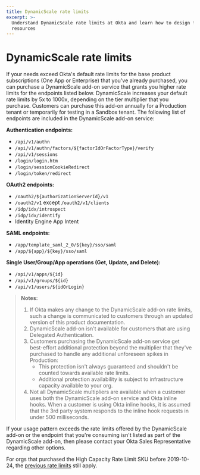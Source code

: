```yaml
---
title: DynamicScale rate limits
excerpt: >-
  Understand DynamicScale rate limits at Okta and learn how to design for efficient use of
  resources
---
```


# DynamicScale rate limits

If your needs exceed Okta's default rate limits for the base product subscriptions (One App or Enterprise) that you've already purchased, you can purchase a DynamicScale add-on service that grants you higher rate limits for the endpoints listed below. DynamicScale increases your default rate limits by 5x to 1000x, depending on the tier multiplier that you purchase. Customers can purchase this add-on annually for a Production tenant or temporarily for testing in a Sandbox tenant. The following list of endpoints are included in the DynamicScale add-on service:

**Authentication endpoints:**

* `/api/v1/authn`
* `/api/v1/authn/factors/${factorIdOrFactorType}/verify`
* `/api/v1/sessions`
* `/login/login.htm`
* `/login/sessionCookieRedirect`
* `/login/token/redirect`

**OAuth2 endpoints:**

* `/oauth2/${authorizationServerId}/v1`
* `/oauth2/v1` except `/oauth2/v1/clients`
* `/idp/idx/introspect` <ApiLifecycle access="ie" />
* `/idp/idx/identify` <ApiLifecycle access="ie" />
* Identity Engine App Intent <ApiLifecycle access="ie" />

**SAML endpoints:**

* `/app/template_saml_2_0/${key}/sso/saml`
* `/app/${app}/${key}/sso/saml`

**Single User/Group/App operations (Get, Update, and Delete):**

* `/api/v1/apps/${id}`&#160;
* `/api/v1/groups/${id}`&#160;
* `/api/v1/users/${idOrLogin}`&#160;

> **Notes:**
>
> 1. If Okta makes any change to the DynamicScale add-on rate limits, such a change is communicated to customers through an updated version of this product documentation.
> 2. DynamicScale add-on isn't available for customers that are using Delegated Authentication.
> 3. Customers purchasing the DynamicScale add-on service get best-effort additional protection beyond the multiplier that they've purchased to handle any additional unforeseen spikes in Production:
>     * This protection isn't always guaranteed and shouldn't be counted towards available rate limits.
>     * Additional protection availability is subject to infrastructure capacity available to your org.
> 4. Not all DynamicScale multipliers are available when a customer uses both the DynamicScale add-on service and Okta inline hooks. When a customer is using Okta inline hooks, it is assumed that the 3rd party system responds to the inline hook requests in under 500 milliseconds.
>

If your usage pattern exceeds the rate limits offered by the DynamicScale add-on or the endpoint that you're consuming isn't listed as part of the DynamicScale add-on, then please contact your Okta Sales Representative regarding other options.

For orgs that purchased the High Capacity Rate Limit SKU before 2019-10-24, the [previous rate limits](/docs/reference/rl-previous/) still apply.
